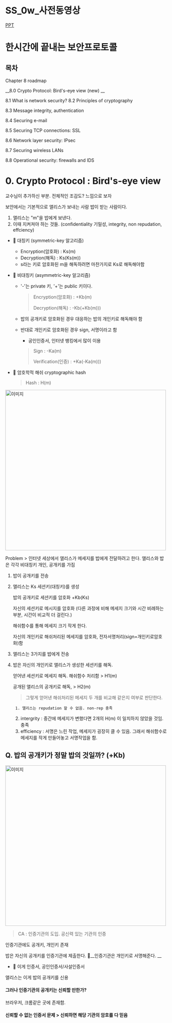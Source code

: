 # SS_0w_사전동영상

[PPT](https://gaia.cs.umass.edu/kurose_ross/ppt.php)

# 한시간에 끝내는 보안프로토콜

## 목차

Chapter 8 roadmap

__8.0 Crypto Protocol: Bird's-eye view (new) __

8.1 What is network security?
8.2 Principles of cryptography 

8.3 Message integrity, authentication 

8.4 Securing e-mail

8.5 Securing TCP connections: SSL

8.6 Network layer security: IPsec 

8.7 Securing wireless LANs

8.8 Operational security: firewalls and IDS



# 0. Crypto Protocol : Bird's-eye view

교수님이 추가하신 부분. 전체적인 조감도? 느낌으로 보자

보안에서는 기본적으로 앨리스가 보내는 사람 밥이 받는 사람이다.

1. 앨리스는 "m"을 밥에게 보낸다.
2. 이때 지켜져야 하는 것들. (confidentiality 기밀성, integrity, non repudation, effciency)

- 🍁 대칭키 (symmetric-key 알고리즘)

  - Encryption(암호화) : Ks(m)
  - Decryption(해독) : Ks(Ks(m))
  - s라는 키로 암호화된 m을 해독하려면 마찬가지로 Ks로 해독해야함

- 🍁 비대칭키 (asymmetric-key 알고리즘)

  - '-'는 private 키, '+'는 public 키이다.

    > Encryption(암호화) : +Kb(m)
    >
    > Decryption(해독) : -Kb(+Kb(m)))

  - 밥의 공개키로 암호화된 경우 대응하는 밥의 개인키로 해독해야 함

  - 반대로 개인키로 암호화된 경우 sign, 서명이라고 함

    - 공인인증서, 인터넷 뱅킹에서 많이 이용

    > Sign : -Ka(m)
    >
    > Verification(인증) : +Ka(-Ka(m)))

- 🍁 암호학적 해쉬 cryptographic hash

  > Hash : H(m)





<img src="https://github.com/hhzzzk/studyLog/assets/67236054/652b3415-4489-4fb8-b7ba-c29af1e2cfcc" alt="이미지" width="500">

Problem > 인터넷 세상에서 앨리스가 메세지를 밥에게 전달하려고 한다. 앨리스와 밥은 각각 비대칭키 개인, 공개키를 가짐

1. 밥이 공개키를 전송

2. 앨리스는 Ks 세션키(대칭키)를 생성

   밥의 공개키로 세션키를 암호화 +Kb(Ks)

   자신의 세션키로 메시지를 암호화 (다른 과정에 비해 메세지 크기와 시간 비례하는 부분, 시간이 비교적 더 걸린다.)

   해쉬함수를 통해 메세지 크기 작게 한다.

   자신의 개인키로 해쉬처리된 메세지를 암호화, 전자서명처리(sign=개인키로암호화)함

3. 앨리스는 3가지를 밥에게 전송

4. 밥은 자신의 개인키로 앨리스가 생성한 세션키를 해독.

   얻어낸 세션키로 메세지 해독. 해쉬함수 처리함 > H1(m)

   공개된 앨리스의 공개키로 해독, > H2(m)

   	> 그렇게 얻어낸 해쉬처리된 메세지 두 개를 비교해 같은지 여부로 판단한다.

    	1. 앨리스는 repudation 할 수 없음. non-rep 충족
   	2. intergrity : 중간에 메세지가 변했다면 2개의 H(m) 이 일치하지 않았을 것임. 충족
   	3. efficiency : 서명은 느린 작업, 메세지가 굉장히 클 수 있음. 그래서 해쉬함수로 메세지를 작게 만들어놓고 서명작업을 함.



## Q. 밥의 공개키가 정말 밥의 것일까? (+Kb)

<img src="https://github.com/hhzzzk/studyLog/assets/67236054/07225267-08ca-45d6-b744-c6057fb78c7e" alt="이미지" width="500">

>  CA : 인증기관의 도입. 공신력 있는 기관의 인증

인증기관에도 공개키, 개인키 존재

밥은 자신의 공개키를 인증기관에 제출한다. 💎__인증기관은 개인키로 서명해준다. __

- 💎 이게 인증서, 공인인증서/사설인증서 

앨리스는 이게 밥의 공개키를 신용

#### 그러나 인증기관의 공개키는 신뢰할 만한가?

브라우저, 크롬같은 곳에 존재함. 

#### 신뢰할 수 없는 인증서 문제 > 신뢰하면 해당 기관의 암호를 다 믿음



